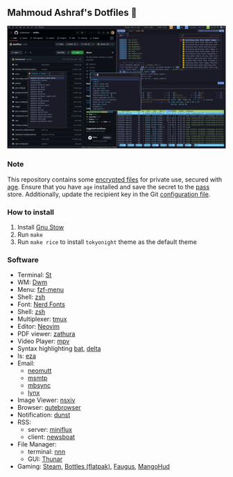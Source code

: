 ## Mahmoud Ashraf's Dotfiles 🎨

![screenshot](screenshot.png)

### Note

This repository contains some [encrypted files](https://github.com/22mahmoud/dotfiles/blob/main/.gitattributes) for private use, secured with
[age](https://github.com/FiloSottile/age). Ensure that you have `age` installed
and save the secret to the [pass](https://www.passwordstore.org/) store.
Additionally, update the recipient key in the Git [configuration file](https://github.com/22mahmoud/dotfiles/blob/main/git/.config/git/config#L8).

### How to install

1. Install [Gnu Stow](https://www.gnu.org/software/stow/)
1. Run `make`
1. Run `make rice` to install `tokyonight` theme as the default theme

### Software

- Terminal: [St](https://github.com/22mahmoud/st)
- WM: [Dwm](https://github.com/22mahmoud/dwm)
- Menu: [fzf-menu](https://github.com/22mahmoud/dotfiles/blob/main/scripts/.local/bin/fzf-menu)
- Shell: [zsh](https://www.zsh.org/)
- Font: [Nerd Fonts](https://www.nerdfonts.com/)
- Shell: [zsh](https://www.zsh.org/)
- Multiplexer: [tmux](https://github.com/tmux/tmux)
- Editor: [Neovim](https://github.com/22mahmoud/nvim)
- PDF viewer: [zathura](https://pwmt.org/projects/zathura/)
- Video Player: [mpv](https://mpv.io/)
- Syntax highlighting [bat](https://github.com/sharkdp/bat), [delta](https://github.com/dandavison/delta)
- ls: [eza](https://github.com/eza-community/eza)
- Email:
  - [neomutt](https://neomutt.org/)
  - [msmtp](https://marlam.de/msmtp/)
  - [mbsync](https://isync.sourceforge.io/mbsync.html)
  - [lynx](https://lynx.invisible-island.net/)
- Image Viewer: [nsxiv](https://github.com/22mahmoud/nsxiv)
- Browser: [qutebrowser](https://qutebrowser.org/)
- Notification: [dunst](https://dunst-project.org)
- RSS:
  - server: [miniflux](https://miniflux.app/)
  - client: [newsboat](https://newsboat.org/index.html)
- File Manager:
  - terminal: [nnn](https://github.com/jarun/nnn/)
  - GUI: [Thunar](https://docs.xfce.org/xfce/thunar/start)
- Gaming: [Steam](https://store.steampowered.com/), [Bottles (flatpak)](https://usebottles.com/), [Faugus](https://github.com/Faugus/faugus-launcher), [MangoHud](https://github.com/flightlessmango/MangoHud)
